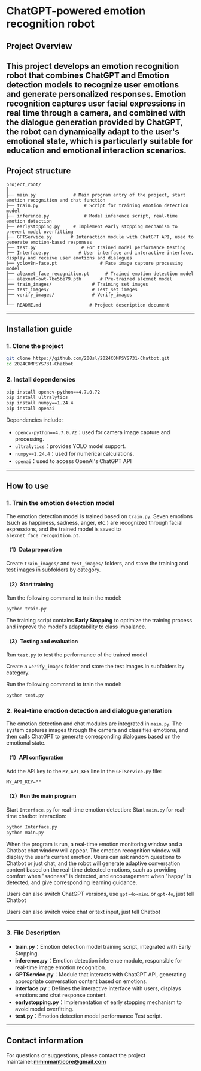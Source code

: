 
# ChatGPT-powered emotion recognition robot

## Project Overview
This project develops an emotion recognition robot that combines **ChatGPT** and **Emotion detection models** to recognize user emotions and generate personalized responses. Emotion recognition captures user facial expressions in real time through a camera, and combined with the dialogue generation provided by ChatGPT, the robot can dynamically adapt to the user's emotional state, which is particularly suitable for education and emotional interaction scenarios.
---

## Project structure
```
project_root/
│
├── main.py              # Main program entry of the project, start emotion recognition and chat function
├── train.py                 # Script for training emotion detection model
├── inference.py             # Model inference script, real-time emotion detection
├── earlystopping.py     # Implement early stopping mechanism to prevent model overfitting
├── GPTService.py       # Interaction module with ChatGPT API, used to generate emotion-based responses
├── test.py                 # For trained model performance testing
├── Interface.py           # User interface and interactive interface, display and receive user emotions and dialogues
├── yolov8n-face.pt                # Face image capture processing model
├── alexnet_face_recognition.pt      # Trained emotion detection model
├── alexnet-owt-7be5be79.pth       # Pre-trained alexnet model
├── train_images/               # Training set images
├── test_images/                # Test set images
├── verify_images/              # Verify_images
│
└── README.md                  # Project description document
```

---

## Installation guide

### 1. Clone the project
```bash
git clone https://github.com/200sl/2024COMPSYS731-Chatbot.git
cd 2024COMPSYS731-Chatbot
```

### 2. Install dependencies

```bash
pip install opencv-python==4.7.0.72 
pip install ultralytics 
pip install numpy==1.24.4 
pip install openai
```

Dependencies include:
- `opencv-python==4.7.0.72`：used for camera image capture and processing.
- `ultralytics`：provides YOLO model support.
- `numpy==1.24.4`：used for numerical calculations.
- `openai`：used to access OpenAI's ChatGPT API

---

## How to use

### 1. Train the emotion detection model

The emotion detection model is trained based on `train.py`. Seven emotions (such as happiness, sadness, anger, etc.) are recognized through facial expressions, and the trained model is saved to `alexnet_face_recognition.pt`.

#### （1）Data preparation
Create `train_images/` and `test_images/` folders, and store the training and test images in subfolders by category.

#### （2）Start training
Run the following command to train the model:

```bash
python train.py
```

The training script contains **Early Stopping** to optimize the training process and improve the model's adaptability to class imbalance.

#### （3）Testing and evaluation

Run `test.py` to test the performance of the trained model

Create a `verify_images` folder and store the test images in subfolders by category.

Run the following command to train the model:

```bash
python test.py
```

### 2. Real-time emotion detection and dialogue generation

The emotion detection and chat modules are integrated in `main.py`. The system captures images through the camera and classifies emotions, and then calls ChatGPT to generate corresponding dialogues based on the emotional state.

#### （1）API configuration
Add the API key to the `MY_API_KEY` line in the `GPTService.py` file:
```
MY_API_KEY=""
```

#### （2）Run the main program
Start `Interface.py` for real-time emotion detection:
Start `main.py` for real-time chatbot interaction:

```bash
python Interface.py
python main.py
```

When the program is run, a real-time emotion monitoring window and a Chatbot chat window will appear.
The emotion recognition window will display the user's current emotion.
Users can ask random questions to Chatbot or just chat, and the robot will generate adaptive conversation content based on the real-time detected emotions, such as providing comfort when "sadness" is detected, and encouragement when "happy" is detected, and give corresponding learning guidance.

Users can also switch ChatGPT versions, use `gpt-4o-mini` or `gpt-4o`, just tell Chatbot

Users can also switch voice chat or text input, just tell Chatbot

---

### 3. File Description

- **train.py**：Emotion detection model training script, integrated with Early Stopping.
- **inference.py**：Emotion detection inference module, responsible for real-time image emotion recognition.
- **GPTService.py**：Module that interacts with ChatGPT API, generating appropriate conversation content based on emotions.
- **Interface.py**：Defines the interactive interface with users, displays emotions and chat response content.
- **earlystopping.py**：Implementation of early stopping mechanism to avoid model overfitting.
- **test.py**：Emotion detection model performance Test script.
  
---

## Contact information

For questions or suggestions, please contact the project maintainer:**mmmmanticore@gmail.com**
